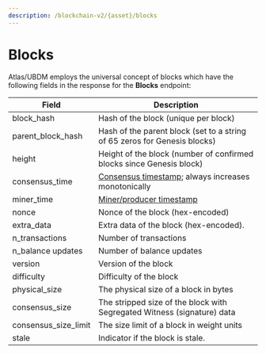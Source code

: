 ```yaml
---
description: /blockchain-v2/{asset}/blocks
---
```


# Blocks

Atlas/UBDM employs the universal concept of blocks which have the following fields in the response for the **Blocks** endpoint:

| Field                  | Description                                                                                                      |
| ---------------------- | ---------------------------------------------------------------------------------------------------------------- |
| block\_hash            | Hash of the block (unique per block)                                                                             |
| parent\_block\_hash    | Hash of the parent block (set to a string of 65 zeros for Genesis blocks)                                        |
| height                 | Height of the block (number of confirmed blocks since Genesis block)                                             |
| consensus\_time        | [Consensus timestamp](../../on-chain-data/atlas-overview.md#consensus-timestamp); always increases monotonically |
| miner\_time            | [Miner/producer timestamp](../../on-chain-data/atlas-overview.md#miner-timestamps)                               |
| nonce                  | Nonce of the block (hex-encoded)                                                                                 |
| extra\_data            | Extra data of the block (hex-encoded).                                                                           |
| n\_transactions        | Number of transactions                                                                                           |
| n\_balance updates     | Number of balance updates                                                                                        |
| version                | Version of the block                                                                                             |
| difficulty             | Difficulty of the block                                                                                          |
| physical\_size         | The physical size of a block in bytes                                                                            |
| consensus\_size        | The stripped size of the block with Segregated Witness (signature) data                                          |
| consensus\_size\_limit | The size limit of a block in weight units                                                                        |
| stale                  | Indicator if the block is stale.                                                                                 |
